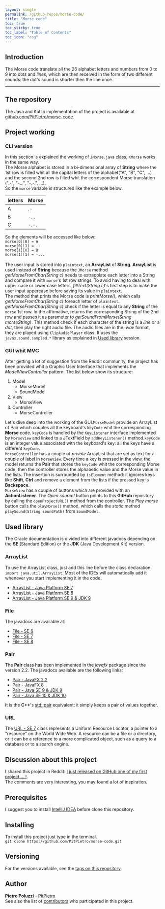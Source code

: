 ```yaml
---
layout: single
permalink: /github-repos/morse-code/
title: "Morse code" 
toc: true
toc_sticky: true
toc_label: "Table of Contents"
toc_icon: "cog"
---
```


## Introduction
The Morse code translate all the 26 alphabet letters and numbers from 0 to 9 into _dots_ and _lines_, which are then received in the form of two different sounds: the dot's sound is shorter then the line once.
<hr>

## The repository
The Java and Kotlin implementation of the project is available at [github.com/PitPietro/morse-code](https://github.com/PitPietro/morse-code).

## Project working

### CLI version
In this section is explained the working of `JMorse.java` class, `KMorse`
works in the same way.<br>The Morse alphabet is stored in a bi-dimensional array of **String**
where the 1st row is filled whit all the capital letters of the alphabet("A", "B", "C", ...) and
the second 2nd row is filled whit the correspondent Morse translation (".-", "-...", "-.-.", ...).
<br>So the `morse` variable is structured like the example below.

letters | Morse 
---- | ----
A | .-
B | -...
C | -.-.

So the elements will be accessed like below:<br>
`morse[0][0] = A`<br>`morse[0][1] = .-`<br>`morse[1][0] = B`<br>
`morse[1][1] = -...`<br><br>The user input is stored into `plaintext`, an **ArrayList** of
**String**. **ArrayList** is used instead of **String** because the `JMorse` method *getMorseFromChar(String c)*
needs to extrapolate each letter into a String and compare it with `morse`'s 1st row strings. To avoid having
to deal with upper case or lower case letters, *fillText(String c)*'s  first step is to make the user input uppercase before
saving its value in `plaintext`.<br>The method that prints the Morse code is *printMorse()*, which calls
*getMorseFromChar(String c)* foreach letter of `plaintext`. *getMorseFromChar(String c)* check if the letter
is equal to any **String** of the `morse` 1st row. In the affirmative, returns the corresponding String of the
2nd row and passes it as parameter to *getSoundFromMorse(String morseString)*. This method check if each character of the
string is a *line* or a *dot*, then play the right audio file. The audio files are in the *.wav* format, they are played
using `ClipAudioPlayer` class. It uses the `javax.sound.sampled.*` library as explained in
[Used library](#used-library) session.

### GUI whit MVC
After getting a lot of suggestion from the Reddit community, the project has been provided whit a Graphic User Interface
that implements the _ModelViewController_ pattern. The list below show its structure:<br>
1. Model
   - MorseModel
   - SoundModel
2. View
   - MorseView
3. Controller
   - MorseController
   
Let's dive deep into the working of the GUI.`MorseModel` provide an ArrayList of Pair which couples all
the keyboard's `keyCode` whit the corresponding **Morse** code. `keyCode` is handled by the
`KeyListener` interface implemented by `MorseView` and linked to a JTextField by
`addKeyListener()` method.`keyCode` is an integer value associated with the
keyboard's key: all the keys have a different `keyCode`.<br>`MorseController` has a couple of
_private_ ArrayList that are set as text for a couple of label in `MorseView`. Every time a key is
pressed in the view, the model returns the **Pair** that stores the `keyCode` whit the corresponding Morse code,
then the controller stores the alphabetic value and the Morse value in the lists. The insertion is surrounded by
`isElement` method: it ignores keys like **Shift**, **Ctrl** and remove a element from the lists if the
pressed key is **Backspace**.<br>`MorseView` has a couple of buttons which are provided with an **ActionListener**.
The *Open source!* button points to this **GitHub** repository by calling the `openProjectURL()` method from
the controller. The *Play morse* button calls the `playMorse()` method, which calls the *static* method
`playSound(String soundPath)` from `SoundModel`.


## Used library
The Oracle documentation is divided into different javadocs depending on the **SE** (Standard Edition) or the **JDK** (Java Development Kit) version.

### ArrayList
To use the ArrayList class, just add this line before the class declaration: `import java.util.ArrayList`. Most of the IDEs will automatically add it whenever you start implementing it in the code.
- [ArrayList - Java Platform SE 7](https://docs.oracle.com/javase/7/docs/api/java/util/ArrayList.html)
- [ArrayList - Java Platform SE 8](https://docs.oracle.com/javase/8/docs/api/java/util/ArrayList.html)
- [ArrayList - Java Platform SE 9 & JDK 9](https://docs.oracle.com/javase/9/docs/api/java/util/ArrayList.html)

### File
The javadocs are available at:
- [File - SE 6](https://docs.oracle.com/javase/6/docs/api/java/io/File.html)
- [File - SE 7](https://docs.oracle.com/javase/7/docs/api/java/nio/file/Files.html)
- [File - SE 8](https://docs.oracle.com/javase/8/docs/api/?java/io/File.html)

### Pair
The **Pair** class has been implemented in the *javafx* package since the version 2.2. The javadocs available are the following links:
- [Pair - JavaFX 2.2](https://docs.oracle.com/javafx/2/api/javafx/util/Pair.html)
- [Pair - JavaFX 8](https://docs.oracle.com/javase/8/javafx/api/javafx/util/Pair.html)
- [Pair - Java SE 9 & JDK 9](https://docs.oracle.com/javase/9/docs/api/javafx/util/Pair.html)
- [Pair - Java SE 10 & JDK 10](https://docs.oracle.com/javase/10/docs/api/javafx/util/Pair.html)

It is the **C++**'s [std::pair](https://docs.microsoft.com/en-us/dotnet/api/system.web.ui.pair?view=netframework-4.8)
equivalent: it simply keeps a pair of values together. 

### URL
The [URL - SE 7](https://docs.oracle.com/javase/7/docs/api/java/net/URL.html) class represents a Uniform Resource Locator,
a pointer to a "resource" on the World Wide Web. A resource can be a file or a directory, or it can be a reference to a
more complicated object, such as a query to a database or to a search engine.

## Discussion about this project
I shared this project in Reddit: [I just released on GitHub one of my first project ... !](https://www.reddit.com/r/java/comments/f55gj2/i_just_released_on_github_one_of_my_first_project/).
<br> The comments are very interesting, you may found a lot of inspiration.

## Prerequisites
I suggest you to install [IntelliJ IDEA](https://www.jetbrains.com/idea/download/) before clone this repository.

## Installing
To install this project just type in the terminal.<br>
`git clone https://github.com/PitPietro/morse-code.git`

## Versioning
For the versions available, see the [tags on this repository](https://github.com/PitPietro/morse-code/tags). 

## Author
**Pietro Poluzzi** - [PitPietro](https://github.com/PitPietro)
<br>See also the list of [contributors](https://github.com/PitPietro/morse-code/contributors) who participated in this project.

